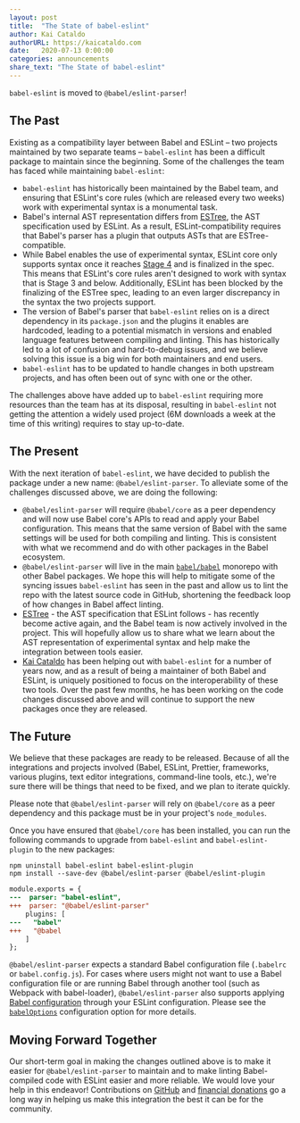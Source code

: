 ```yaml
---
layout: post
title:  "The State of babel-eslint"
author: Kai Cataldo
authorURL: https://kaicataldo.com
date:   2020-07-13 0:00:00
categories: announcements
share_text: "The State of babel-eslint"
---
```


`babel-eslint` is moved to `@babel/eslint-parser`!

<!-- truncate -->

## The Past

Existing as a compatibility layer between Babel and ESLint – two projects maintained by two separate teams – `babel-eslint` has been a difficult package to maintain since the beginning. Some of the challenges the team has faced while maintaining `babel-eslint`:

* `babel-eslint` has historically been maintained by the Babel team, and ensuring that ESLint's core rules (which are released every two weeks) work with experimental syntax is a monumental task.
* Babel's internal AST representation differs from [ESTree](https://github.com/estree/estree), the AST specification used by ESLint. As a result, ESLint-compatibility requires that Babel's parser has a plugin that outputs ASTs that are ESTree-compatible.
* While Babel enables the use of experimental syntax, ESLint core only supports syntax once it reaches [Stage 4](https://tc39.es/process-document/) and is finalized in the spec. This means that ESLint's core rules aren't designed to work with syntax that is Stage 3 and below. Additionally, ESLint has been blocked by the finalizing of the ESTree spec, leading to an even larger discrepancy in the syntax the two projects support.
* The version of Babel's parser that `babel-eslint` relies on is a direct dependency in its `package.json` and the plugins it enables are hardcoded, leading to a potential mismatch in versions and enabled language features between compiling and linting. This has historically led to a lot of confusion and hard-to-debug issues, and we believe solving this issue is a big win for both maintainers and end users.
* `babel-eslint` has to be updated to handle changes in both upstream projects, and has often been out of sync with one or the other.

The challenges above have added up to `babel-eslint` requiring more resources than the team has at its disposal, resulting in `babel-eslint` not getting the attention a widely used project (6M downloads a week at the time of this writing) requires to stay up-to-date.

## The Present

With the next iteration of `babel-eslint`, we have decided to publish the package under a new name: `@babel/eslint-parser`. To alleviate some of the challenges discussed above, we are doing the following:

* `@babel/eslint-parser` will require `@babel/core` as a peer dependency and will now use Babel core's APIs to read and apply your Babel configuration. This means that the same version of Babel with the same settings will be used for both compiling and linting. This is consistent with what we recommend and do with other packages in the Babel ecosystem.
* `@babel/eslint-parser` will live in the main [`babel/babel`](https://github.com/babel/babel/tree/main/eslint/babel-eslint-parser) monorepo with other Babel packages. We hope this will help to mitigate some of the syncing issues `babel-eslint` has seen in the past and allow us to lint the repo with the latest source code in GitHub, shortening the feedback loop of how changes in Babel affect linting.
* [ESTree](https://github.com/estree/estree) - the AST specification that ESLint follows - has recently become active again, and the Babel team is now actively involved in the project. This will hopefully allow us to share what we learn about the AST representation of experimental syntax and help make the integration between tools easier.
* [Kai Cataldo](https://kaicataldo.com) has been helping out with `babel-eslint` for a number of years now, and as a result of being a maintainer of both Babel and ESLint, is uniquely positioned to focus on the interoperability of these two tools. Over the past few months, he has been working on the code changes discussed above and will continue to support the new packages once they are released.

## The Future

We believe that these packages are ready to be released. Because of all the integrations and projects involved (Babel, ESLint, Prettier, frameworks, various plugins, text editor integrations, command-line tools, etc.), we're sure there will be things that need to be fixed, and we plan to iterate quickly.

Please note that `@babel/eslint-parser` will rely on `@babel/core` as a peer dependency and this package must be in your project's `node_modules`.

Once you have ensured that `@babel/core` has been installed, you can run the following commands to upgrade from `babel-eslint` and `babel-eslint-plugin` to the new packages:

```shell npm2yarn
npm uninstall babel-eslint babel-eslint-plugin
npm install --save-dev @babel/eslint-parser @babel/eslint-plugin
```

```diff title=".eslintrc.js"
module.exports = {
---  parser: "babel-eslint",
+++  parser: "@babel/eslint-parser"
    plugins: [
---   "babel"
+++   "@babel
    ]
};
```

`@babel/eslint-parser` expects a standard Babel configuration file (`.babelrc` or `babel.config.js`). For cases where users might not want to use a Babel configuration file or are running Babel through another tool (such as Webpack with babel-loader), `@babel/eslint-parser` also supports applying [Babel configuration](https://babeljs.io/docs/en/options) through your ESLint configuration. Please see the [`babelOptions`](https://github.com/babel/babel/tree/main/eslint/babel-eslint-parser#additional-parser-configuration) configuration option for more details.

## Moving Forward Together

Our short-term goal in making the changes outlined above is to make it easier for `@babel/eslint-parser` to maintain and to make linting Babel-compiled code with ESLint easier and more reliable. We would love your help in this endeavor! Contributions on [GitHub](https://github.com/babel/babel) and [financial donations](https://opencollective.com/babel) go a long way in helping us make this integration the best it can be for the community.
